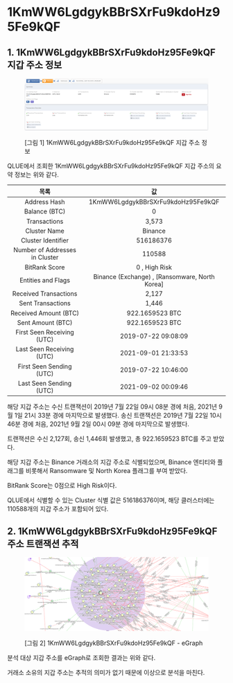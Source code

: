 # 1KmWW6LgdgykBBrSXrFu9kdoHz95Fe9kQF

## 1. 1KmWW6LgdgykBBrSXrFu9kdoHz95Fe9kQF 지갑 주소 정보

<figure><img src="../.gitbook/assets/image (7) (1).png" alt=""><figcaption><p>[그림 1] 1KmWW6LgdgykBBrSXrFu9kdoHz95Fe9kQF 지갑 주소 정보</p></figcaption></figure>

QLUE에서 조회한 1KmWW6LgdgykBBrSXrFu9kdoHz95Fe9kQF 지갑 주소의 요약 정보는 위와 같다.

|               목록               |                        값                        |
| :----------------------------: | :---------------------------------------------: |
|          Address Hash          |        1KmWW6LgdgykBBrSXrFu9kdoHz95Fe9kQF       |
|          Balance (BTC)         |                        0                        |
|          Transactions          |                      3,573                      |
|          Cluster Name          |                     Binance                     |
|       Cluster Identifier       |                    516186376                    |
| Number of Addresses in Cluster |                      110588                     |
|          BitRank Score         |                  0 , High Risk                  |
|       Entities and Flags       | Binance (Exchange) , \[Ransomware, North Korea] |
|      Received Transactions     |                      2,127                      |
|        Sent Transactions       |                      1,446                      |
|      Received Amount (BTC)     |                 922.1659523 BTC                 |
|        Sent Amount (BTC)       |                 922.1659523 BTC                 |
|   First Seen Receiving (UTC)   |               2019-07-22 09:08:09               |
|    Last Seen Receiving (UTC)   |               2021-09-01 21:33:53               |
|    First Seen Sending (UTC)    |               2019-07-22 10:46:00               |
|     Last Seen Sending (UTC)    |               2021-09-02 00:09:46               |

해당 지갑 주소는 수신 트랜잭션이 2019년 7월 22일 09시 08분 경에 처음, 2021년 9월 1일 21시 33분 경에 마지막으로 발생했다. 송신 트랜잭션은 2019년 7월 22일 10시 46분 경에 처음, 2021년 9월 2일 00시 09분 경에 마지막으로 발생했다.

트랜잭션은 수신 2,127회, 송신 1,446회 발생했고, 총 922.1659523 BTC를 주고 받았다.

해당 지갑 주소는 Binance 거래소의 지갑 주소로 식별되었으며, Binance 엔티티와 플래그를 비롯해서 Ransomware 및 North Korea 플래그를 부여 받았다.

BitRank Score는 0점으로 High Risk이다.

QLUE에서 식별할 수 있는 Cluster 식별 값은 516186376이며, 해당 클러스터에는 110588개의 지갑 주소가 포함되어 있다.

## 2. 1KmWW6LgdgykBBrSXrFu9kdoHz95Fe9kQF 주소 트랜잭션 추적

<figure><img src="../.gitbook/assets/image (39).png" alt=""><figcaption><p>[그림 2] 1KmWW6LgdgykBBrSXrFu9kdoHz95Fe9kQF - eGraph</p></figcaption></figure>

분석 대상 지갑 주소를 eGraph로 조회한 결과는 위와 같다.

거래소 소유의 지갑 주소는 추적의 의미가 없기 때문에 이상으로 분석을 마친다.
